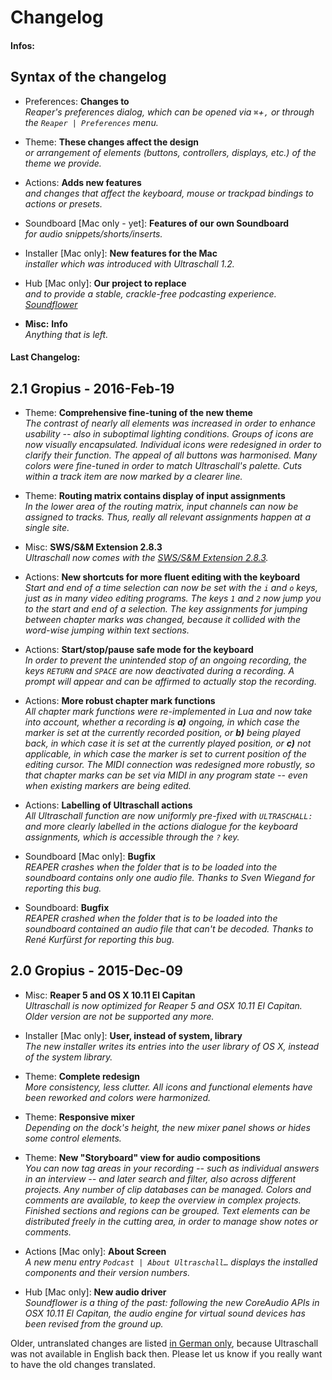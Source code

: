# Changelog

#### Infos:

## Syntax of the changelog

* Preferences: **Changes to**   
*Reaper's preferences dialog, which can be opened via `⌘`+`,` or through the `Reaper | Preferences` menu.*  

* Theme:  **These changes affect the design**   
*or arrangement of elements (buttons, controllers, displays, etc.) of the theme we provide.*  

* Actions: **Adds new features**  
*and changes that affect the keyboard, mouse or trackpad bindings to actions or presets.*  

* Soundboard [Mac only - yet]: **Features of our own Soundboard**   
*for audio snippets/shorts/inserts.*  

* Installer [Mac only]: **New features for the Mac**  
*installer which was introduced with Ultraschall 1.2.*  

* Hub [Mac only]: **Our project to replace**  
*and to provide a stable, crackle-free podcasting experience.  [Soundflower](https://github.com/mattingalls/Soundflower/releases/tag/2.0b2)*

* **Misc:** **Info**  
*Anything that is left.*  

#### Last Changelog:

## 2.1 Gropius - 2016-Feb-19

* Theme: **Comprehensive fine-tuning of the new theme**  
*The contrast of nearly all elements was increased in order to enhance usability -- also in suboptimal lighting conditions. Groups of icons are now visually encapsulated. Individual icons were redesigned in order to clarify their function. The appeal of all buttons was harmonised. Many colors were fine-tuned in order to match Ultraschall's palette. Cuts within a track item are now marked by a clearer line.*

* Theme: **Routing matrix contains display of input assignments**    
*In the lower area of the routing matrix, input channels can now be assigned to tracks. Thus, really all relevant assignments happen at a single site.*

* Misc: **SWS/S&M Extension 2.8.3**  
*Ultraschall now comes with the [SWS/S&M Extension 2.8.3](http://www.sws-extension.org/).*

* Actions: **New shortcuts for more fluent editing with the keyboard**  
*Start and end of a time selection can now be set with the `i` and `o` keys, just as in many video editing programs. The keys `1` and `2` now jump you to the start and end of a selection. The key assignments for jumping between chapter marks was changed, because it collided with the word-wise jumping within text sections.*

* Actions: **Start/stop/pause safe mode for the keyboard**  
*In order to prevent the unintended stop of an ongoing recording, the keys `RETURN` and `SPACE` are now deactivated during a recording. A prompt will appear and can be affirmed to actually stop the recording.*

* Actions: **More robust chapter mark functions**  
*All chapter mark functions were re-implemented in Lua and now take into account, whether a recording is **a)** ongoing, in which case the marker is set at the currently recorded position, or **b)** being played back, in which case it is set at the currently played position, or **c)** not applicable, in which case the marker is set to current position of the editing cursor. The MIDI connection was redesigned more robustly, so that chapter marks can be set via MIDI in any program state -- even when existing markers are being edited.*

* Actions: **Labelling of Ultraschall actions**   
*All Ultraschall function are now uniformly pre-fixed with `ULTRASCHALL:` and more clearly labelled in the actions dialogue for the keyboard assignments, which is accessible through the `?` key.*

* Soundboard [Mac only]: **Bugfix**  
*REAPER crashes when the folder that is to be loaded into the soundboard contains only one audio file. Thanks to Sven Wiegand for reporting this bug.*

* Soundboard: **Bugfix**  
*REAPER crashed when the folder that is to be loaded into the soundboard contained an audio file that can't be decoded. Thanks to René Kurfürst for reporting this bug.*

## 2.0 Gropius - 2015-Dec-09

* Misc:  **Reaper 5 and OS X 10.11 El Capitan**  
*Ultraschall is now optimized for Reaper 5 and OSX 10.11 El Capitan. Older version are not be supported any more.*

* Installer [Mac only]: **User, instead of system, library**  
*The new installer writes its entries into the user library of OS X, instead of the system library.*

* Theme: **Complete redesign**  
*More consistency, less clutter. All icons and functional elements have been reworked and colors were harmonized.*

* Theme: **Responsive mixer**  
*Depending on the dock's height, the new mixer panel shows or hides some control elements.*

* Theme: **New "Storyboard" view for audio compositions**  
*You can now tag areas in your recording -- such as individual answers in an interview -- and later search and filter, also across different projects. Any number of clip databases can be managed. Colors and comments are available, to keep the overview in complex projects. Finished sections and regions can be grouped. Text elements can be distributed freely in the cutting area, in order to manage show notes or comments.*

* Actions [Mac only]: **About Screen**  
*A new menu entry `Podcast | About Ultraschall…` displays the installed components and their version numbers.*

* Hub [Mac only]: **New audio driver**  
*Soundflower is a thing of the past: following the new CoreAudio APIs in OSX 10.11 El Capitan, the audio engine for virtual sound devices has been revised from the ground up.*

Older, untranslated changes are listed [in German only](https://github.com/Ultraschall/REAPER/blob/master/CHANGELOG-DE.md), because Ultraschall was not available in English back then. Please let us know if you really want to have the old changes translated.
